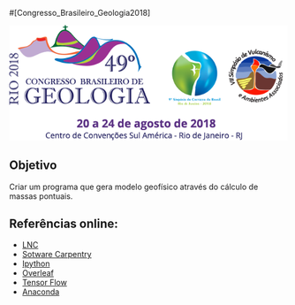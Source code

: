 #[Congresso_Brasileiro_Geologia2018]

<p align="center">
  <img src="scripts/Image/CBG18.png" width="1050"/>
</p>

## Objetivo
  Criar um programa que gera modelo geofísico através do cálculo de massas pontuais.

## Referências online:
 
- [LNC](http://lcn.epfl.ch/tutorial/english/index.html)
- [Sotware Carpentry](https://software-carpentry.org/)
- [Ipython](https://plot.ly/ipython-notebooks/)
- [Overleaf](https://www.overleaf.com/latex/templates/)
- [Tensor Flow](https://www.tensorflow.org/)
- [Anaconda](https://www.continuum.io/)

